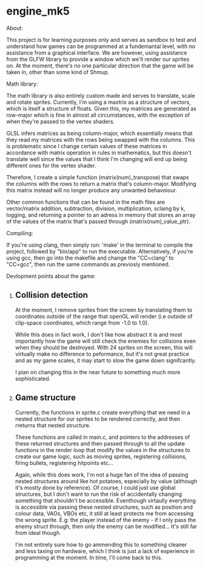 # engine_mk5

About:

This project is for learning purposes only and serves as sandbox to test and understand how games can be programmed at a fundemantal level, with no assistance from a graphical interface.
We are however, using assistance from the GLFW library to provide a window which we'll render our sprites on.
At the moment, there's no one particular direction that the game will be taken in, other than some kind of Shmup.

Math library:

The math library is also entirely custom made and serves to translate, scale and rotate sprites. Currently, I'm using a maxtrix as a structure of vectors, which is itself a structure of floats. 
Given this, my matrices are generated as row-major which is fine in almost all circumstances, with the exception of when they're passed to the vertex shaders. 

GLSL infers matrices as being column-major, which essentially means that they read my matrices
with the rows being swapped with the columns. This is problematic since I change certain values of these matrices in accordance with matrix operation in rules in mathematics, but this doesn't translate well since the values that I think I'm changing will end up being different ones for the vertex shader. 

Therefore, I create a simple function (matrix(num)_transpose) that swaps the columns with the rows 
to return a matrix that's column-major. Modifying this matrix instead will no longer produce any 
unwanted behavoiour. 

Other common functions that can be found in the math files are vector/matrix addition, subtraction, division, multiplication, sclaing by k, logging, and returning a pointer to an adress in memory that stores an array of the values of the matrix that's passed through (matrix(num)_value_ptr).  

Compiling:

If you're using clang, then simply run: 'make' in the terminal to compile the project, followed by "bin/app" to run the executable. Alternatively, if you're using gcc, then go into the makefile and change the "CC=clang" to "CC=gcc", then run the same commands as previosly mentioned.


Devlopment points about the game:

1.  Collision detection
    ------------------------------------------------

    At the moment, I remove sprites from the screen by translating them to coordinates outside of the 
    range that openGL will render (i.e outside of clip-space coordinates, which range from -1.0 to 1.0).

    While this does in fact work, I don't like how abstract it is and most importantly how the game
    will still check the enemies for collisions even when they should be destroyed. With 24 sprites on the screen, this will virtually make no difference to peformance, but it's not great practice and as my game scales, it may start to slow the game down signifcantly. 

    I plan on changing this in the near future to something much more sophisticated. 

2.  Game structure
    -----------------------------------------------

    Currently, the functions in sprite.c create everything that we need in a nested structure for our sprites to be rendered correctly, and then rreturns that nested structure.

    These functions are called in main.c, and pointers to the addresses of these returned structures and then passed through to all the update functions in the render loop that modify the values in the structures to create our game logic, such as moving sprites, registering collisions, firing bullets, registering hitpoints etc...

    Again, while this does work, I'm not a huge fan of the idea of passing nested structures around like hot potatoes, especially by value (although it's mostly done by reference). Of course, I could just use global structures, but I don't want to run the risk of accidentally changing something that shouldn't be accessible. Eventhough virtaully everything is accessible via passing these nested structures, such as position and colour data, VAOs, VBOs etc, it still at least protects me from accessing the wrong sprite. E.g: the player instead of the enemy - if I only pass the enemy struct through, then only the enemy can be modified... It's still far from ideal though.

    I'm not entirely sure how to go ammending this to something cleaner and less taxing on hardware, which I think is just a lack of experience in programming at the moment. In time, I'll come back to this.